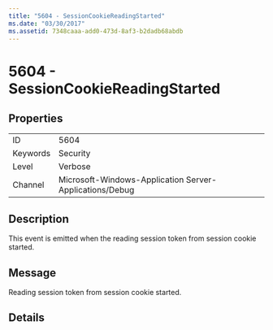 ```yaml
---
title: "5604 - SessionCookieReadingStarted"
ms.date: "03/30/2017"
ms.assetid: 7348caaa-add0-473d-8af3-b2dadb68abdb
---
```

# 5604 - SessionCookieReadingStarted
## Properties  


|||  
|-|-|  
|ID|5604|  
|Keywords|Security|  
|Level|Verbose|  
|Channel|Microsoft-Windows-Application Server-Applications/Debug|  

## Description  
 This event is emitted when the reading session token from session cookie started.  

## Message  
 Reading session token from session cookie started.  

## Details
